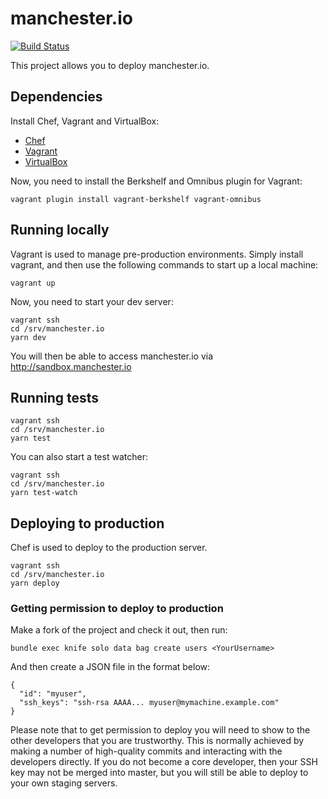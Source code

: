 manchester.io
=============

[![Build Status](https://travis-ci.org/ManchesterIO/manchester.io.svg?branch=master)](https://travis-ci.org/ManchesterIO/manchester.io)

This project allows you to deploy manchester.io.

Dependencies
------------

Install Chef, Vagrant and VirtualBox:

* [Chef](https://downloads.chef.io/chef-dk/)
* [Vagrant](http://vagrantup.com/)
* [VirtualBox](https://www.virtualbox.org/)

Now, you need to install the Berkshelf and Omnibus plugin for Vagrant:

    vagrant plugin install vagrant-berkshelf vagrant-omnibus

Running locally
---------------

Vagrant is used to manage pre-production environments. Simply install vagrant, and then use the following commands
to start up a local machine:

    vagrant up

Now, you need to start your dev server:

    vagrant ssh
    cd /srv/manchester.io
    yarn dev

You will then be able to access manchester.io via http://sandbox.manchester.io

Running tests
-------------

    vagrant ssh
    cd /srv/manchester.io
    yarn test

You can also start a test watcher:

    vagrant ssh
    cd /srv/manchester.io
    yarn test-watch

Deploying to production
-----------------------

Chef is used to deploy to the production server.

    vagrant ssh
    cd /srv/manchester.io
    yarn deploy

### Getting permission to deploy to production ###

Make a fork of the project and check it out, then run:

    bundle exec knife solo data bag create users <YourUsername>

And then create a JSON file in the format below:

    {
      "id": "myuser",
      "ssh_keys": "ssh-rsa AAAA... myuser@mymachine.example.com"
    }

Please note that to get permission to deploy you will need to show to the other developers that you are trustworthy.
This is normally achieved by making a number of high-quality commits and interacting with the developers directly. If
you do not become a core developer, then your SSH key may not be merged into master, but you will still be able to
deploy to your own staging servers.
